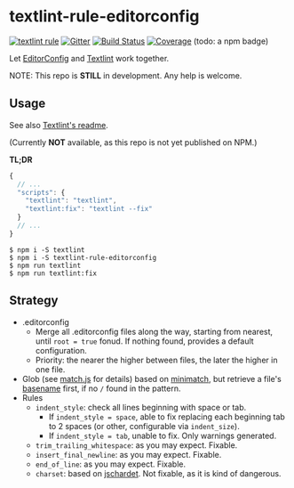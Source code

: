 # textlint-rule-editorconfig

[![textlint rule][textlint-badge]][Textlint]
[![Gitter][gitter-badge]][gitter-url]
[![Build Status][build-badge]][build-url]
[![Coverage][coverage-badge]][coverage-url]
(todo: a npm badge)

[textlint-badge]: https://img.shields.io/badge/textlint-fixable-green.svg?style=social
[gitter-badge]: https://badges.gitter.im/arrowrowe/textlint-rule-editorconfig.svg
[gitter-url]: https://gitter.im/arrowrowe/textlint-rule-editorconfig?utm_source=badge&utm_medium=badge&utm_campaign=pr-badge
[build-url]: https://travis-ci.org/arrowrowe/textlint-rule-editorconfig
[build-badge]: https://travis-ci.org/arrowrowe/textlint-rule-editorconfig.svg
[coverage-url]: https://codecov.io/github/arrowrowe/textlint-rule-editorconfig?branch=master
[coverage-badge]: https://codecov.io/github/arrowrowe/textlint-rule-editorconfig/coverage.svg?branch=master

[EditorConfig]: http://editorconfig.org/
[Textlint]: https://textlint.github.io/
[Textlint-readme]: https://github.com/textlint/textlint#readme

Let [EditorConfig][EditorConfig] and [Textlint][Textlint] work together.

NOTE: This repo is **STILL** in development. Any help is welcome.

## Usage

See also [Textlint's readme][Textlint-readme].

(Currently **NOT** available, as this repo is not yet published on NPM.)

__TL;DR__

```javascript
{
  // ...
  "scripts": {
    "textlint": "textlint",
    "textlint:fix": "textlint --fix"
  }
  // ...
}
```

```
$ npm i -S textlint
$ npm i -S textlint-rule-editorconfig
$ npm run textlint
$ npm run textlint:fix
```

## Strategy

- .editorconfig
  - Merge all .editorconfig files along the way, starting from nearest, until `root = true` fonud. If nothing found, provides a default configuration.
  - Priority: the nearer the higher between files, the later the higher in one file.
- Glob (see [match.js](match.js) for details) based on [minimatch](https://www.npmjs.com/package/minimatch), but retrieve a file's [basename](https://nodejs.org/api/path.html#path_path_basename_p_ext) first, if no `/` found in the pattern.
- Rules
  - `indent_style`: check all lines beginning with space or tab.
    - If `indent_style = space`, able to fix replacing each beginning tab to 2 spaces (or other, configurable via `indent_size`).
    - If `indent_style = tab`, unable to fix. Only warnings generated.
  - `trim_trailing_whitespace`: as you may expect. Fixable.
  - `insert_final_newline`: as you may expect. Fixable.
  - `end_of_line`: as you may expect. Fixable.
  - `charset`: based on [jschardet](https://github.com/aadsm/jschardet). Not fixable, as it is kind of dangerous.
